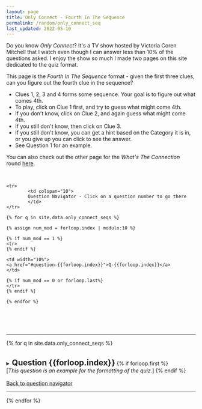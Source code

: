 ```yaml
---
layout: page
title: Only Connect - Fourth In The Sequence
permalink: /random/only_connect_seq
last_updated: 2022-05-10
---
```


Do you know _Only Connect_? It's a TV show hosted by Victoria Coren Mitchell that I watch even though I can answer less than 10% of the questions asked. I enjoy the show so much I made two pages on this site dedicated to the quiz format. 

This page is the _Fourth In The Sequence_ format - given the first three clues, can you figure out the fourth clue in the sequence?
- Clues 1, 2, 3 and 4 forms some sequence. Your goal is to figure out what comes 4th.
- To play, click on Clue 1 first, and try to guess what might come 4th. 
- If you don't know, click on Clue 2, and again guess what might come 4th. 
- If you still don't know, then click on Clue 3. 
- If you still don't know, you can get a hint based on the Category it is in, or you give up you can click to see the answer. 
- See Question 1 for an example.

You can also check out the other page for the _What's The Connection_ round <a href="/random/only_connect_conn">here</a>.

<br>

<table style="width:100%" id="ques-nav">

    <tr>
            <td colspan="10">
            Question Navigator - Click on a question number to go there
            </td>
    </tr>

    {% for q in site.data.only_connect_seqs %}

    {% assign num_mod = forloop.index | modulo:10 %}

    {% if num_mod == 1 %}
    <tr>
    {% endif %}

    <td width="10%">
    <a href="#question-{{forloop.index}}">Q-{{forloop.index}}</a>
    </td>

    {% if num_mod == 0 or forloop.last%}
    </tr>
    {% endif %}

    {% endfor %}
</table>

<br>
<br>

---

{% for q in site.data.only_connect_seqs %}

<br>

<details> 
<summary>
<h2 id="question-{{forloop.index}}" style="display:inline">Question {{forloop.index}}</h2>
{% if forloop.first %}
<br>
[<i>This question is an example for the formatting of the quiz.</i>]
{% endif %}
</summary>
<br>

<table style="width:99%">
    <col width="33%" />
    <col width="33%" />
    <col width="33%" />
    <tr height="80px">
        <td>
            <details> 
            <summary>Clue 1</summary>
            {{q["Clue 1"]}}
            </details>
        </td>
        <td>
            <details> 
            <summary>Clue 2</summary>
            {{q["Clue 2"]}}
            </details>
        </td>
        <td>
            <details> 
            <summary>Clue 3</summary>
            {{q["Clue 3"]}}
            </details>
        </td>
    </tr>
    <tr height="120px">
        <td>
            <details> 
            <summary>Category</summary>
            <b>{{q["Category"]}}</b>
            </details>
        </td>
        <td colspan="2">
            <details> 
            <summary>Clue 4 (Answer)</summary>
            <b>{{q["Clue 4"]}}</b>
            <br>
            Connection: {{q["Connection"]}}
            </details>
        </td>
    </tr>
</table>
</details> 
<br>
<a href="#ques-nav">Back to question navigator</a>

<br>

---

{% endfor %}
